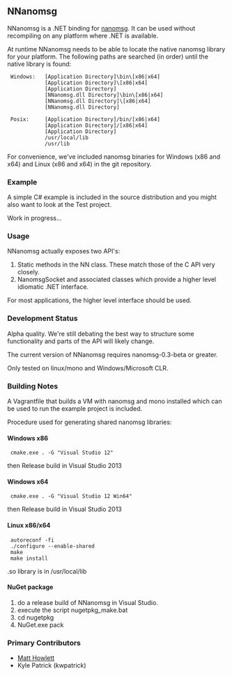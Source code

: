 ## NNanomsg

NNanomsg is a .NET binding for <a href="http://nanomsg.org">nanomsg</a>. It can be used without recompiling
on any platform where .NET is available.

At runtime NNanomsg needs to be able to locate the native nanomsg library for your platform. The following 
paths are searched (in order) until the native library is found:

     Windows:   [Application Directory]\bin\[x86|x64]
                [Application Directory]\[x86|x64]
                [Application Directory]
                [NNanomsg.dll Directory]\bin\[x86|x64]
                [NNanomsg.dll Directory]\[x86|x64]
                [NNanomsg.dll Directory]

     Posix:     [Application Directory]/bin/[x86|x64]
                [Application Directory]/[x86|x64]
                [Application Directory]
                /usr/local/lib
                /usr/lib

For convenience, we've included nanomsg binaries for Windows (x86 and x64) and Linux (x86 and x64) in the 
git repository.

### Example

A simple C# example is included in the source distribution and you might also want to look at the Test
project.

Work in progress...

### Usage

NNanomsg actually exposes two API's:

 1. Static methods in the NN class. These match those of the C API very closely.
 2. NanomsgSocket and associated classes which provide a higher level idiomatic .NET interface.

For most applications, the higher level interface should be used.


### Development Status

Alpha quality. We're still debating the best way to structure some functionality and parts of the API will likely change.

The current version of NNanomsg requires nanomsg-0.3-beta or greater.

Only tested on linux/mono and Windows/Microsoft CLR.


### Building Notes

A Vagrantfile that builds a VM with nanomsg and mono installed which can be used to run the example project 
is included.

Procedure used for generating shared nanomsg libraries: 

#### Windows x86

     cmake.exe . -G "Visual Studio 12"

then Release build in Visual Studio 2013

#### Windows x64

     cmake.exe . -G "Visual Studio 12 Win64"

then Release build in Visual Studio 2013

#### Linux x86/x64

     autoreconf -fi
     ./configure --enable-shared
     make
     make install

.so library is in /usr/local/lib

#### NuGet package

1. do a release build of NNanomsg in Visual Studio.
2. execute the script nugetpkg_make.bat
3. cd nugetpkg
4. NuGet.exe pack


### Primary Contributors

  * [Matt Howlett](https://www.matthowlett.com)
  * Kyle Patrick (kwpatrick)
